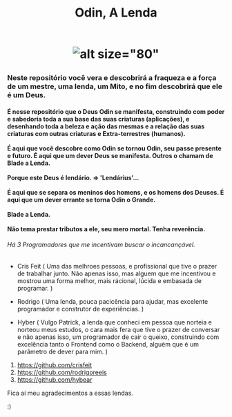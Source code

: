 <h1 align="center">
 Odin, A Lenda
 <br><br>
 
![alt size="80"](https://cdn.mensagenscomamor.com/content/images/m000480941.jpg?v=1&w=350&h=200)
 
 </h1>

<h3>
Neste repositório você vera e descobrirá a fraqueza e a força de um mestre,
uma lenda, um Mito, e no fim descobrirá que ele é um Deus.
</h3>
<h4>
É nesse repositório que o Deus Odin se manifesta, construindo com poder e sabedoria
toda a sua base das suas criaturas (aplicações), e desenhando toda a beleza e ação
das mesmas e a relação das suas criaturas com outras criaturas e Extra-terrestres (humanos).
<br><br>
É aqui que você descobre como Odin se tornou Odin, seu passe presente e futuro. 
É aqui que um dever Deus se manifesta. 
Outros o chamam de Blade a Lenda.
<br><br>
Porque este Deus é lendário. => 'Lendárius'...
<br><br>
É aqui que se separa os meninos dos homens, e os homens dos Deuses.
É aqui que um dever errante se torna Odin o Grande.
<br><br>
Blade a Lenda.
<br><br>
Não tema prestar tributos a ele, seu mero mortal. Tenha reverência.
</h4>

###### Há 3 Programadores que me incentivam buscar o incancançável.
* Cris Feit ( Uma das melhroes pessoas, e profissional que tive o prazer de trabalhar junto. Não apenas isso, mas alguem que me incentivou e mostrou uma forma melhor, mais rácional, lúcida e embasada de programar. )

* Rodrigo ( Uma lenda, pouca pacicência para ajudar, mas excelente programador e construtor de experiências. )

* Hyber ( Vulgo Patrick, a lenda que conheci em pessoa que norteia e norteou meus estudos, o cara mais fera que tive o prazer de conversar e não apenas isso, um programador de cair o queixo, construindo com excelência tanto o Frontend como o Backend, alguém que é um parâmetro de dever para mim. )

 1. https://github.com/crisfeit
 2. https://github.com/rodrigoreeis
 3. https://github.com/hybear

Fica aí meu agradecimentos a essas lendas.

:)